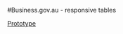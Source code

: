 #Business.gov.au - responsive tables

[Prototype](https://ausgov.github.io/bga_responsive_tables/table-reveal.html)
